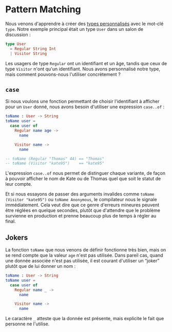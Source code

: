 # Pattern Matching

Nous venons d'apprendre à créer des [types personnalisés](/types/custom_types.html) avec le mot-clé `type`. Notre exemple principal était un type `User` dans un salon de discussion :

```elm
type User
  = Regular String Int
  | Visitor String
```

Les usagers de type `Regular` ont un identifiant et un âge, tandis que ceux de type `Visitor` n'ont qu'un identifiant. Nous avons personnalisé notre type, mais comment pouvons-nous l'utiliser concrètement ?


## `case`

Si nous voulons une fonction permettant de choisir l'identifiant à afficher pour un `User` donné, nous avons besoin d'utiliser une expression `case..of` :

```elm
toName : User -> String
toName user =
  case user of
    Regular name age ->
      name

    Visitor name ->
      name

-- toName (Regular "Thomas" 44) == "Thomas"
-- toName (Visitor "kate95")    == "kate95"
```

L'expression `case..of` nous permet de distinguer chaque variante, de façon à pouvoir afficher le nom de Kate ou de Thomas quel que soit le statut de leur compte.

Et si nous essayons de passer des arguments invalides comme  `toName (Visitor "kate95")` ou `toName Anonymous`, le compilateur nous le signale immédiatement. Cela veut dire que ce genre d'erreurs mineures peuvent être réglées en quelque secondes, plutôt que d'attendre que le problème survienne en production et prenne beaucoup plus de temps à régler au final.


## Jokers

La fonction `toName` que nous venons de définir fonctionne très bien, mais on se rend compte que la valeur `age` n'est pas utilisée. Dans pareil cas, quand une donnée associée n'est pas utilisée, il est courant d'utiliser un “joker” plutôt que de lui donner un nom :

```elm
toName : User -> String
toName user =
  case user of
    Regular name _ ->
      name

    Visitor name ->
      name
```

Le caractère `_` atteste que la donnée est présente, mais explicite le fait que personne ne l'utilise.
